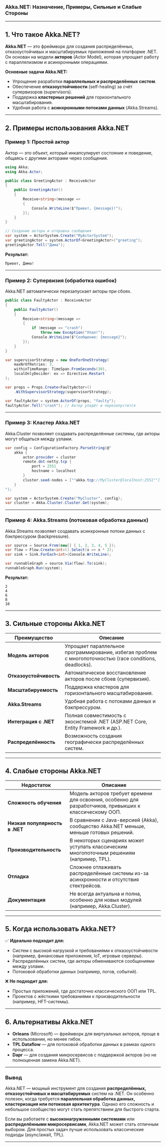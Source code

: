 ### **Akka.NET: Назначение, Примеры, Сильные и Слабые Стороны**

---

## **1. Что такое Akka.NET?**
**Akka.NET** — это фреймворк для создания распределённых, отказоустойчивых и масштабируемых приложений на платформе .NET. Он основан на модели **акторов** (Actor Model), которая упрощает работу с параллелизмом и асинхронными операциями.

**Основные задачи Akka.NET:**
- Упрощение разработки **параллельных и распределённых систем**.
- Обеспечение **отказоустойчивости** (self-healing) за счёт супервизоров (supervisors).
- Поддержка **кластерных решений** для горизонтального масштабирования.
- Удобная работа с **асинхронными потоками данных** (Akka.Streams).

---

## **2. Примеры использования Akka.NET**

### **Пример 1: Простой актор**
Актор — это объект, который инкапсулирует состояние и поведение, общаясь с другими акторами через сообщения.

```csharp
using Akka;
using Akka.Actor;

public class GreetingActor : ReceiveActor
{
    public GreetingActor()
    {
        Receive<string>(message =>
        {
            Console.WriteLine($"Привет, {message}!");
        });
    }
}

// Создание актора и отправка сообщения
var system = ActorSystem.Create("MyActorSystem");
var greetingActor = system.ActorOf<GreetingActor>("greeting");
greetingActor.Tell("Дима");
```
**Результат:**
```
Привет, Дима!
```

---

### **Пример 2: Супервизия (обработка ошибок)**
Akka.NET автоматически перезапускает акторы при сбоях.

```csharp
public class FaultyActor : ReceiveActor
{
    public FaultyActor()
    {
        Receive<string>(message =>
        {
            if (message == "crash")
                throw new Exception("Упал!");
            Console.WriteLine($"Сообщение: {message}");
        });
    }
}

var supervisorStrategy = new OneForOneStrategy(
    maxNrOfRetries: 3,
    withinTimeRange: TimeSpan.FromSeconds(30),
    localOnlyDecider: ex => Directive.Restart
);

var props = Props.Create<FaultyActor>()
    .WithSupervisorStrategy(supervisorStrategy);

var faultyActor = system.ActorOf(props, "faulty");
faultyActor.Tell("crash"); // Актор упадёт и перезапустится
```

---

### **Пример 3: Кластер Akka.NET**
Akka.Cluster позволяет создавать распределённые системы, где акторы могут общаться между узлами.

```csharp
var config = ConfigurationFactory.ParseString(@"
    akka {
        actor.provider = cluster
        remote.dot-netty.tcp {
            port = 2551
            hostname = localhost
        }
        cluster.seed-nodes = [""akka.tcp://MyCluster@localhost:2551""]
    }
");

var system = ActorSystem.Create("MyCluster", config);
var cluster = Akka.Cluster.Cluster.Get(system);
```

---

### **Пример 4: Akka.Streams (потоковая обработка данных)**
Akka.Streams позволяет создавать асинхронные потоки данных с бэкпрессуром (backpressure).

```csharp
var source = Source.From(new[] { 1, 2, 3, 4, 5 });
var flow = Flow.Create<int>().Select(x => x * 2);
var sink = Sink.ForEach<int>(Console.WriteLine);

var runnableGraph = source.Via(flow).To(sink);
runnableGraph.Run(system);
```
**Результат:**
```
2
4
6
8
10
```

---

## **3. Сильные стороны Akka.NET**



| Преимущество                     | Описание                                                                                     |
|-----------------------------------|----------------------------------------------------------------------------------------------|
| **Модель акторов**                | Упрощает параллельное программирование, избегая проблем с многопоточностью (race conditions, deadlocks). |
| **Отказоустойчивость**           | Автоматическое восстановление акторов после сбоев (супервизия).                            |
| **Масштабируемость**              | Поддержка кластеров для горизонтального масштабирования.                                    |
| **Akka.Streams**                  | Удобная работа с потоками данных и бэкпрессуром.                                             |
| **Интеграция с .NET**             | Полная совместимость с экосистемой .NET (ASP.NET Core, Entity Framework и др.).              |
| **Распределённость**              | Возможность создания географически распределённых систем.                                   |

---

## **4. Слабые стороны Akka.NET**



| Недостаток                       | Описание                                                                                     |
|----------------------------------|----------------------------------------------------------------------------------------------|
| **Сложность обучения**           | Модель акторов требует времени для освоения, особенно для разработчиков, привыкших к классическому ООП. |
| **Низкая популярность в .NET**   | В сравнении с Java-версией (Akka), сообщество Akka.NET меньше, меньше готовых решений.      |
| **Производительность**           | В некоторых сценариях может уступать классическим многопоточным решениям (например, TPL).   |
| **Отладка**                      | Сложнее отлаживать распределённые системы из-за асинхронности и отсутствия стектрейсов.        |
| **Документация**                 | Не всегда актуальна и полна, особенно для новых модулей (например, Akka.Cluster).          |

---

## **5. Когда использовать Akka.NET?**
✅ **Идеально подходит для:**
- Систем с высокой нагрузкой и требованиями к отказоустойчивости (например, финансовые приложения, IoT, игровые серверы).
- Распределённых систем, где акторы обмениваются сообщениями между узлами.
- Потоковой обработки данных (например, логов, событий).

❌ **Не подходит для:**
- Простых приложений, где достаточно классического ООП или TPL.
- Проектов с жёсткими требованиями к производительности (например, HFT-системы).

---

## **6. Альтернативы Akka.NET**
- **Orleans** (Microsoft) — фреймворк для виртуальных акторов, проще в использовании, но менее гибок.
- **TPL Dataflow** — для потоковой обработки данных в рамках одного процесса.
- **Dapr** — для создания микросервисов с поддержкой акторов (но не полноценная замена Akka.NET).

---

### **Вывод**
Akka.NET — мощный инструмент для создания **распределённых, отказоустойчивых и масштабируемых** систем на .NET. Он особенно полезен, когда требуется **параллельная обработка данных, кластеризация или потоковая архитектура**. Однако его сложность и небольшое сообщество могут стать препятствием для быстрого старта.

Если вы работаете с **высоконагруженными системами** или **распределёнными микросервисами**, Akka.NET может стать отличным выбором. Для простых задач лучше использовать классические подходы (async/await, TPL).

---